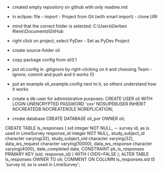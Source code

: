 - created empty repository on github with only readme.md
- in eclipse: file - import - Project from Git (with smart import) - clone URI
- mind that the correct folder is selected: C:\Users\Gerben Rienk\Documents\GitHub
- right click on project, select PyDev - Set as PyDev Project
- create source-folder oli
- copy package config from oli3.1
- put oli.config in .gitignore by right-clicking on it and choosing Team - Ignore; commit and push and it works (!)
- put an example oli_example.config next to it, so others understand how it works

- create a db-user for administrative purposes:
CREATE USER oli WITH LOGIN UNENCRYPTED PASSWORD 'xxx'
  NOSUPERUSER INHERIT NOCREATEDB NOCREATEROLE NOREPLICATION;
- create database
CREATE DATABASE oli_por OWNER oli;

CREATE TABLE ls_responses
(
  sid integer NOT NULL, -- survey id, as is used in LimeSurvey
  response_id integer NOT NULL,
  study_subject_id character varying(32),
  study_subject_oid character varying(32),
  data_ws_request character varying(10000),
  data_ws_response character varying(4000),
  date_completed date,
  CONSTRAINT pk_ls_responses PRIMARY KEY (sid, response_id)
)
WITH (
  OIDS=FALSE
);
ALTER TABLE ls_responses
  OWNER TO oli;
COMMENT ON COLUMN ls_responses.sid IS 'survey id, as is used in LimeSurvey';

